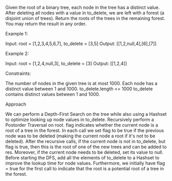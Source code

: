 Given the root of a binary tree, each node in the tree has a distinct value.
After deleting all nodes with a value in to_delete, we are left with a forest (a disjoint union of trees).
Return the roots of the trees in the remaining forest. You may return the result in any order.
 

Example 1:

Input: root = [1,2,3,4,5,6,7], to_delete = [3,5]
Output: [[1,2,null,4],[6],[7]]


Example 2:

Input: root = [1,2,4,null,3], to_delete = [3]
Output: [[1,2,4]]
 

Constraints:

The number of nodes in the given tree is at most 1000.
Each node has a distinct value between 1 and 1000.
to_delete.length <= 1000
to_delete contains distinct values between 1 and 1000.



Approach

We can perform a Depth-First Search on the tree while also using a Hashset to optimize looking up node values in to_delete.
Recursively perform a Postorder Traversal on root. flag indicates whether the current node is a root of a tree in the forest. In each call we set flag to be true if the previous node was to be deleted (making the current node a root if it's not to be deleted).
After the recursive calls, if the current node is not in to_delete, but flag is true, then this is the root of one of the new trees and can be added to res. Moreover, if the current node needs to be deleted, set its value to null.
Before starting the DFS, add all the elements of to_delete to a Hashset to improve the lookup time for node values. Furthermore, we initially have flag = true for the first call to indicate that the root is a potential root of a tree in the forest.
